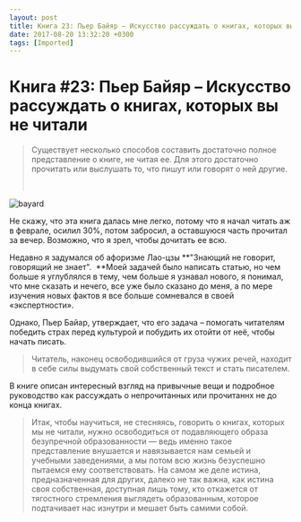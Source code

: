 ```yaml
---
layout: post
title: Книга 23: Пьер Байяр – Искусство рассуждать о книгах, которых вы не читали
date: 2017-08-20 13:32:20 +0300
tags: [Imported]
---
```

# Книга #23: Пьер Байяр – Искусство рассуждать о книгах, которых вы не читали

> <div class="bm-quote-content-text">Существует несколько способов составить достаточно полное представление о книге, не читая ее. Для этого достаточно прочитать или выслушать то, что пишут или говорят о ней другие.</div>
> 
>  

![bayard](https://vlaim.s3.amazonaws.com/uploads/2016/11/bayard-225x300.jpg)

Не скажу, что эта книга далась мне легко, потому что я начал читать аж в феврале, осилил 30%, потом забросил, а оставшуюся часть прочитал за вечер. Возможно, что я зрел, чтобы дочитать ее всю.

Недавно я задумался об афоризме Лао-цзы **"Знающий не говорит, говорящий не знает".  **Моей задачей было написать статью, но чем больше я углублялся в тему, чем больше я узнавал нового, я понимал, что мне сказать и нечего, все уже было сказано до меня, а по мере изучения новых фактов я все больше сомневался в своей «экспертности».

Однако, Пьер Байар, утверждает, что его задача – помогать читателям победить страх перед культурой и побудить их отойти от неё, чтобы начать писать.

> Читатель, наконец освободившийся от груза чужих речей, находит в себе силы выдумать свой собственный текст и стать писателем.

В книге описан интересный взгляд на привычные вещи и подробное руководство как рассуждать о непрочитанных или прочитаннх не до конца книгах.

> <div class="bm-quote-content-text">Итак, чтобы научиться, не стесняясь, говорить о книгах, которых мы не читали, нужно освободиться от подавляющего образа безупречной образованности — ведь именно такое представление внушается и навязывается нам семьей и учебными заведениями, а мы потом всю жизнь безуспешно пытаемся ему соответствовать. На самом же деле истина, предназначенная для других, далеко не так важна, как истина своя собственная, доступная лишь тому, кто откажется от тягостного стремления выглядеть образованным, которое подтачивает нас изнутри и мешает быть самими собой.</div>